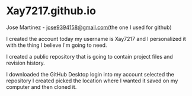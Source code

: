 # Xay7217.github.io

Jose Martinez - jose9394158@gmail.com(the one I used for github)

I created the account today my username is Xay7217 and I personalized it with the thing I believe I'm going to need.

I created a public repository that is going to contain project files and revision history.

I downloaded the GitHub Desktop login into my account selected the repository I created picked the location where I wanted it saved on my computer and then cloned it.

